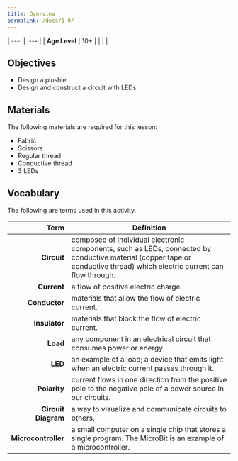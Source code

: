 ```yaml
---
title: Overview
permalink: /docs/1-0/
---
```


| ---: | :--- |
| **Age Level** | 10+ |
|   |   |

## Objectives
- Design a plushie.
- Design and construct a circuit with LEDs.

## Materials
The following materials are required for this lesson:
- Fabric
- Scissors
- Regular thread
- Conductive thread
- 3 LEDs

## Vocabulary
The following are terms used in this activity.

 Term | Definition
 ---: | --
**Circuit**  |  composed of individual electronic components, such as LEDs, connected by conductive material (copper tape or conductive thread) which electric current can flow through.
**Current**  |  a flow of positive electric charge.
**Conductor**  |  materials that allow the flow of electric current.
**Insulator**  |  materials that block the flow of electric current.
**Load**  | any component in an electrical circuit that consumes power or energy.
**LED**  |  an example of a load; a device that emits light when an electric current passes through it.
**Polarity**  |  current flows in one direction from the positive pole to the negative pole of a power source in our circuits.
**Circuit Diagram**  |  a way to visualize and communicate circuits to others.
**Microcontroller**  |  a small computer on a single chip that stores a single program. The MicroBit is an example of a microcontroller.
